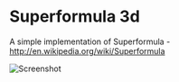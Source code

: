 # Superformula 3d

A simple implementation of Superformula - <http://en.wikipedia.org/wiki/Superformula>

![Screenshot](https://raw.github.com/kamend/Superformula3d/master/screenshot.png)


